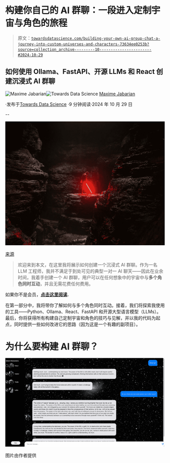# 构建你自己的 AI 群聊：一段进入定制宇宙与角色的旅程

> 原文：[`towardsdatascience.com/building-your-own-ai-group-chat-a-journey-into-custom-universes-and-characters-73634ee0253b?source=collection_archive---------10-----------------------#2024-10-29`](https://towardsdatascience.com/building-your-own-ai-group-chat-a-journey-into-custom-universes-and-characters-73634ee0253b?source=collection_archive---------10-----------------------#2024-10-29)

## 如何使用 Ollama、FastAPI、开源 LLMs 和 React 创建沉浸式 AI 群聊

[](https://medium.com/@maximejabarian?source=post_page---byline--73634ee0253b--------------------------------)![Maxime Jabarian](https://medium.com/@maximejabarian?source=post_page---byline--73634ee0253b--------------------------------)[](https://towardsdatascience.com/?source=post_page---byline--73634ee0253b--------------------------------)![Towards Data Science](https://towardsdatascience.com/?source=post_page---byline--73634ee0253b--------------------------------) [Maxime Jabarian](https://medium.com/@maximejabarian?source=post_page---byline--73634ee0253b--------------------------------)

·发布于[Towards Data Science](https://towardsdatascience.com/?source=post_page---byline--73634ee0253b--------------------------------) ·9 分钟阅读·2024 年 10 月 29 日

--

![](img/eaf5532a5fedf926e7f032fdc6c184d7.png)

[来源](https://unsplash.com/fr/photos/personne-tenant-un-sabre-laser-rouge-EpIUbeFrqwQ)

> 欢迎来到本文，在这里我将展示如何创建一个沉浸式 AI 群聊。作为一名 LLM 工程师，我并不满足于到处可见的典型一对一 AI 聊天——因此在业余时间，我着手创建一个 AI 群聊，用户可以在任何想象中的宇宙中与**多个角色同时互动**，并且无需花费任何费用。

如果你不是会员，[**点击这里阅读**](https://medium.com/towards-data-science/building-your-own-ai-group-chat-a-journey-into-custom-universes-and-characters-73634ee0253b?sk=fceb7066fc7fa6ff5c64122d3cdb9217)**.**

在第一部分中，我将带你了解如何与多个角色同时互动。接着，我们将探索我使用的工具——Python、Ollama、React、FastAPI 和开源大型语言模型（LLMs）。最后，你将获得所有构建自己定制宇宙和角色的技巧与见解，并以我的代码为起点，同时提供一些如何改进它的思路（因为这是一个有趣的副项目）。

# 为什么要构建 AI 群聊？

![](img/4b901925240c040efe6c7345468b3d71.png)

图片由作者提供
